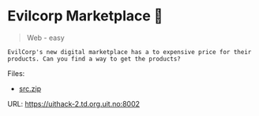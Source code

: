 # Evilcorp Marketplace 🏬

> Web - easy

    EvilCorp's new digital marketplace has a to expensive price for their products. Can you find a way to get the products?

Files:

- [src.zip](src.zip)

URL: <https://uithack-2.td.org.uit.no:8002>
